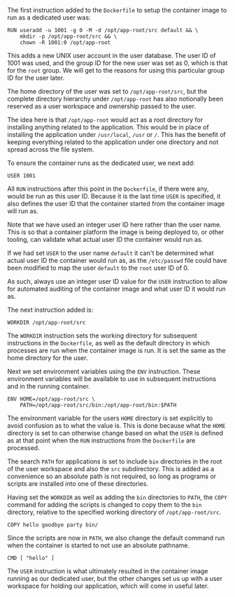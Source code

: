 The first instruction added to the `Dockerfile` to setup the container image to run as a dedicated user was:

```
RUN useradd -u 1001 -g 0 -M -d /opt/app-root/src default && \
    mkdir -p /opt/app-root/src && \
    chown -R 1001:0 /opt/app-root
```

This adds a new UNIX user account in the user database. The user ID of 1001 was used, and the group ID for the new user was set as 0, which is that for the `root` group. We will get to the reasons for using this particular group ID for the user later.

The home directory of the user was set to `/opt/app-root/src`, but the complete directory hierarchy under `/opt/app-root` has also notionally been reserved as a user workspace and ownership passed to the user.

The idea here is that `/opt/app-root` would act as a root directory for installing anything related to the application. This would be in place of installing the application under `/usr/local`, `/usr` or `/`. This has the benefit of keeping everything related to the application under one directory and not spread across the file system.

To ensure the container runs as the dedicated user, we next add:

```
USER 1001
```

All `RUN` instructions after this point in the `Dockerfile`, if there were any, would be run as this user ID. Because it is the last time `USER` is specified, it also defines the user ID that the container started from the container image will run as.

Note that we have used an integer user ID here rather than the user name. This is so that a container platform the image is being deployed to, or other tooling, can validate what actual user ID the container would run as.

If we had set `USER` to the user name `default` it can't be determined what actual user ID the container would run as, as the `/etc/passwd` file could have been modified to map the user `default` to the `root` user ID of 0.

As such, always use an integer user ID value for the `USER` instruction to allow for automated auditing of the container image and what user ID it would run as.

The next instruction added is:

```
WORKDIR /opt/app-root/src
```

The `WORKDIR` instruction sets the working directory for subsequent instructions in the `Dockerfile`, as well as the default directory in which processes are run when the container image is run. It is set the same as the home directory for the user.

Next we set environment variables using the `ENV` instruction. These environment variables will be available to use in subsequent instructions and in the running container.

```
ENV HOME=/opt/app-root/src \
    PATH=/opt/app-root/src/bin:/opt/app-root/bin:$PATH
```

The environment variable for the users `HOME` directory is set explicitly to avoid confusion as to what the value is. This is done because what the `HOME` directory is set to can otherwise change based on what the `USER` is defined as at that point when the `RUN` instructions from the `Dockerfile` are processed.

The search `PATH` for applications is set to include `bin` directories in the root of the user workspace and also the `src` subdirectory. This is added as a convenience so an absolute path is not required, so long as programs or scripts are installed into one of these directories.

Having set the `WORKDIR` as well as adding the `bin` directories to `PATH`, the `COPY` command for adding the scripts is changed to copy them to the `bin` directory, relative to the specified working directory of `/opt/app-root/src`.

```
COPY hello goodbye party bin/
```

Since the scripts are now in `PATH`, we also change the default command run when the container is started to not use an absolute pathname.

```
CMD [ "hello" ]
```

The `USER` instruction is what ultimately resulted in the container image running as our dedicated user, but the other changes set us up with a user workspace for holding our application, which will come in useful later.
